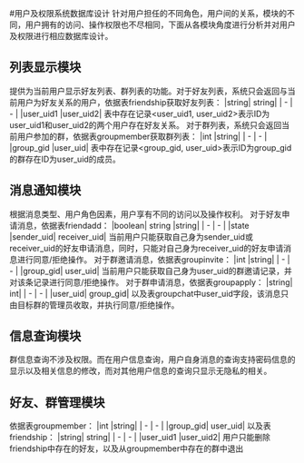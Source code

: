 #用户及权限系统数据库设计
针对用户担任的不同角色，用户间的关系，模块的不同，用户拥有的访问、操作权限也不尽相同，下面从各模块角度进行分析并对用户及权限进行相应数据库设计。

## 列表显示模块
提供为当前用户显示好友列表、群列表的功能。对于好友列表，系统只会返回与当前用户为好友关系的用户，依据表friendship获取好友列表：
|string|	string|
| - | - | 
|user_uid1	|user_uid2|
表中存在记录<user_uid1, user_uid2>表示ID为user_uid1和user_uid2的两个用户存在好友关系。
对于群列表，系统只会返回当前用户参加的群，依据表groupmember获取群列表：
|int	|string|
| - | - | 
|group_gid	|user_uid|
表中存在记录<group_gid, user_uid>表示ID为group_gid的群存在ID为user_uid的成员。

## 消息通知模块
根据消息类型、用户角色因素，用户享有不同的访问以及操作权利。
对于好友申请消息，依据表friendadd：
|boolean|	string	|string|
| - | - | 
|state	|sender_uid|	receiver_uid|
当前用户只能获取自己身为sender_uid或receiver_uid的好友申请消息，同时，只能对自己身为receiver_uid的好友申请消息进行同意/拒绝操作。
对于群邀请消息，依据表groupinvite：
|int	|string|
| - | - | 
|group_gid|	user_uid|
当前用户只能获取自己身为user_uid的群邀请记录，并对该条记录进行同意/拒绝操作。
对于群申请消息，依据表groupapply：
|string|	int|
| - | - | 
|user_uid|	group_gid|
以及表groupchat中user_uid字段，该消息只由目标群的管理员收取，并执行同意/拒绝操作。

## 信息查询模块
群信息查询不涉及权限。而在用户信息查询，用户自身消息的查询支持密码信息的显示以及相关信息的修改，而对其他用户信息的查询只显示无隐私的相关。

## 好友、群管理模块
依据表groupmember：
|int	|string|
| - | - | 
|group_gid|	user_uid|
以及表friendship：
|string|	string|
| - | - | 
|user_uid1	|user_uid2|
用户只能删除friendship中存在的好友，以及从groupmember中存在的群中退出